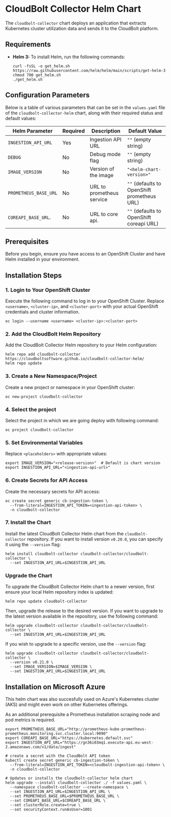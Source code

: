 # CloudBolt Collector Helm Chart

The `cloudbolt-collector` chart deploys an application that extracts Kubernetes cluster utilization data 
and sends it to the CloudBolt platform.

## Requirements

- **Helm 3:** To install Helm, run the following commands:
  ```console
  curl -fsSL -o get_helm.sh https://raw.githubusercontent.com/helm/helm/main/scripts/get-helm-3
  chmod 700 get_helm.sh
  ./get_helm.sh
  ```

## Configuration Parameters

Below is a table of various parameters that can be set in the `values.yaml` file of the `cloudbolt-collector-helm` chart, along with their required status and default values:

| Helm Parameter                     | Required   | Description                          | Default Value       |
|------------------------------------|------------|--------------------------------------|---------------------|
| `INGESTION_API_URL`                | Yes        | Ingestion API URL                    | `""` (empty string) |
| `DEBUG`                            | No         | Debug mode flag                      | `""` (empty string) |
| `IMAGE_VERSION`                    | No         | Version of the image                 | `"<helm-chart-version>"`|
| `PROMETHEUS_BASE_URL`              | No         | URL to prometheus service            | `""` (defaults to OpenShift prometheus URL) |
| `COREAPI_BASE_URL`.                | No         | URL to core api.                     | `""` (defaults to OpenShift coreapi URL) |

## Prerequisites

Before you begin, ensure you have access to an OpenShift Cluster and have Helm installed in your environment.

## Installation Steps

### 1. Login to Your OpenShift Cluster

Execute the following command to log in to your OpenShift Cluster. Replace `<username>`, `<cluster-ip>`, and `<cluster-port>` with your actual OpenShift credentials and cluster information.

```console
oc login --username <username> <cluster-ip>:<cluster-port>
```

### 2. Add the CloudBolt Helm Repository

Add the CloudBolt Collector Helm repository to your Helm configuration:

```console
helm repo add cloudbolt-collector https://cloudboltsoftware.github.io/cloudbolt-collector-helm/
helm repo update
```

### 3. Create a New Namespace/Project

Create a new project or namespace in your OpenShift cluster:

```console
oc new-project cloudbolt-collector
```

### 4. Select the project

Select the project in which we are going deploy with following command:

```console
oc project cloudbolt-collector
```

### 5. Set Environmental Variables

Replace `<placeholders>` with appropriate values:

```console
export IMAGE_VERSION="<release-version>"  # Default is chart version
export INGESTION_API_URL="<ingestion-api-url>"
```

### 6. Create Secrets for API Access

Create the necessary secrets for API access:

```console
oc create secret generic cb-ingestion-token \
  --from-literal=INGESTION_API_TOKEN=<ingestion-api-token> \
  -n cloudbolt-collector
```

### 7. Install the Chart

Install the latest CloudBolt Collector Helm chart from the `cloudbolt-collector` repository. 
If you want to install version `v0.20.0`, you can specify it using the `--version` flag:

```console
helm install cloudbolt-collector cloudbolt-collector/cloudbolt-collector \
  --set INGESTION_API_URL=$INGESTION_API_URL
```

### Upgrade the Chart

To upgrade the CloudBolt Collector Helm chart to a newer version, first ensure your local Helm repository index is updated:

```console
helm repo update cloudbolt-collector
```

Then, upgrade the release to the desired version. If you want to upgrade to the latest version available in the repository, use the following command:

```console
helm upgrade cloudbolt-collector cloudbolt-collector/cloudbolt-collector \
  --set INGESTION_API_URL=$INGESTION_API_URL
```

If you wish to upgrade to a specific version, use the `--version` flag:

```console
helm upgrade cloudbolt-collector cloudbolt-collector/cloudbolt-collector \
  --version v0.21.0 \
  --set IMAGE_VERSION=$IMAGE_VERSION \
  --set INGESTION_API_URL=$INGESTION_API_URL
```

## Installation on Microsoft Azure

This helm chart was also succesfully used on Azure's Kubernetes cluster (AKS) and might even work on other Kubernetes offerings.

As an additional prerequisite a Prometheus installation scraping node and pod metrics is required.

```console
export PROMETHEUS_BASE_URL="http://prometheus-kube-prometheus-prometheus.monitoring.svc.cluster.local:9090"
export COREAPI_BASE_URL="https://kubernetes.default.svc"
export INGESTION_API_URL="https://gn36i03mq1.execute-api.eu-west-2.amazonaws.com/v1/data/ingest"

# create a secret with the CloudBolt API token
kubectl create secret generic cb-ingestion-token \
  --from-literal=INGESTION_API_TOKEN=<cloudbolt-ingestion-api-token> \
  -n cloudbolt-collector

# Updates or installs the cloudbolt-collector helm chart
helm upgrade --install cloudbolt-collector ./ -f values.yaml \
  --namespace cloudbolt-collector --create-namespace \
  --set INGESTION_API_URL=$INGESTION_API_URL \
  --set PROMETHEUS_BASE_URL=$PROMETHEUS_BASE_URL \
  --set COREAPI_BASE_URL=$COREAPI_BASE_URL \
  --set clusterRole.create=true \
  --set securityContext.runAsUser=1001
```
